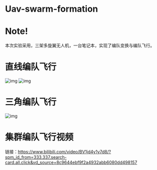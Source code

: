 # Uav-swarm-formation

# Note!
本次实验采用，三架多旋翼无人机，一台笔记本，实现了编队变换与编队飞行。

# 直线编队飞行
![img](https://github.com/publicboyfriend/Uav-swarm-formation/blob/main/image/output.gif)
![img](https://github.com/publicboyfriend/Uav-swarm-formation/blob/main/image/output1.gif)

# 三角编队飞行
![img](https://github.com/publicboyfriend/Uav-swarm-formation/blob/main/image/output2.gif)

# 集群编队飞行视频
链接：https://www.bilibili.com/video/BV1jd4y1y7d8/?spm_id_from=333.337.search-card.all.click&vd_source=8c9644ebf9f2a4932abb6080dd498157
